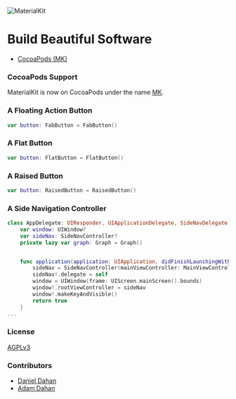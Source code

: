 ![MaterialKit](http://materialkit.io/MaterialKitLogo.png)

# Build Beautiful Software

* [CocoaPods (MK)](https://cocoapods.org/?q=MK)

### CocoaPods Support
MaterialKit is now on CocoaPods under the name [MK](https://cocoapods.org/?q=MK).

### A Floating Action Button

```swift
var button: FabButton = FabButton()
```

### A Flat Button

```swift
var button: FlatButton = FlatButton()
```

### A Raised Button

```swift
var button: RaisedButton = RaisedButton()
```

### A Side Navigation Controller

```swift
class AppDelegate: UIResponder, UIApplicationDelegate, SideNavDelegate {
	var window: UIWindow?
	var sideNav: SideNavController?
	private lazy var graph: Graph = Graph()


	func application(application: UIApplication, didFinishLaunchingWithOptions launchOptions: [NSObject: AnyObject]?) -> Bool {
		sideNav = SideNavController(mainViewController: MainViewController(), leftViewController: LeftViewController(), rightViewController: RightViewController())
		sideNav!.delegate = self
		window = UIWindow(frame: UIScreen.mainScreen().bounds)
		window!.rootViewController = sideNav
		window!.makeKeyAndVisible()
		return true
	}
...
```

### License


[AGPLv3](http://choosealicense.com/licenses/agpl-3.0/)


### Contributors


* [Daniel Dahan](https://github.com/danieldahan)
* [Adam Dahan](https://github.com/adamdahan)
